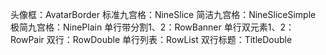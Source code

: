 头像框：AvatarBorder
标准九宫格：NineSlice
简洁九宫格：NineSliceSimple
极简九宫格：NinePlain
单行带分割1、2：RowBanner
单行双元素1、2：RowPair
双行：RowDouble
单行列表：RowList
双行标题：TitleDouble



